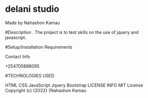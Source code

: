 # delani studio

Made by Nahashon Kamau

#Description
. The project is to test skills on the use of jquery and javascript.

#Setup/Installation Requirements

Contact Info

+254705888095

#TECHNOLOGIES USED

HTML
CSS
JavaScript
Jquery
Bootstrap
LICENSE INFO
MIT License
Copyright (c) {2022} {Nahashon Kamau
